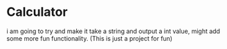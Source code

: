 # Calculator
i am going to try and make it take a string and output a int value, might add some more fun functionality. (This is just a project for fun)
